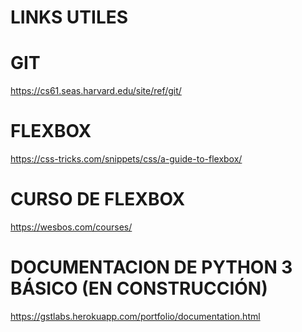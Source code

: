 # LINKS UTILES

# GIT
https://cs61.seas.harvard.edu/site/ref/git/

# FLEXBOX
https://css-tricks.com/snippets/css/a-guide-to-flexbox/

# CURSO DE FLEXBOX
https://wesbos.com/courses/ 

# DOCUMENTACION DE PYTHON 3 BÁSICO (EN CONSTRUCCIÓN)
https://gstlabs.herokuapp.com/portfolio/documentation.html
